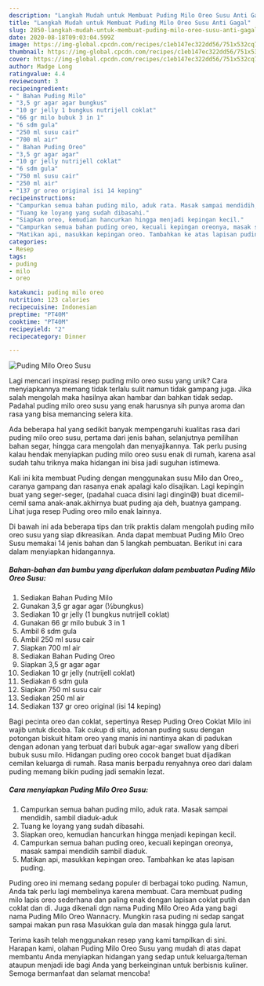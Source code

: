 ```yaml
---
description: "Langkah Mudah untuk Membuat Puding Milo Oreo Susu Anti Gagal"
title: "Langkah Mudah untuk Membuat Puding Milo Oreo Susu Anti Gagal"
slug: 2850-langkah-mudah-untuk-membuat-puding-milo-oreo-susu-anti-gagal
date: 2020-08-18T09:03:04.599Z
image: https://img-global.cpcdn.com/recipes/c1eb147ec322dd56/751x532cq70/puding-milo-oreo-susu-foto-resep-utama.jpg
thumbnail: https://img-global.cpcdn.com/recipes/c1eb147ec322dd56/751x532cq70/puding-milo-oreo-susu-foto-resep-utama.jpg
cover: https://img-global.cpcdn.com/recipes/c1eb147ec322dd56/751x532cq70/puding-milo-oreo-susu-foto-resep-utama.jpg
author: Madge Long
ratingvalue: 4.4
reviewcount: 3
recipeingredient:
- " Bahan Puding Milo"
- "3,5 gr agar agar bungkus"
- "10 gr jelly 1 bungkus nutrijell coklat"
- "66 gr milo bubuk 3 in 1"
- "6 sdm gula"
- "250 ml susu cair"
- "700 ml air"
- " Bahan Puding Oreo"
- "3,5 gr agar agar"
- "10 gr jelly nutrijell coklat"
- "6 sdm gula"
- "750 ml susu cair"
- "250 ml air"
- "137 gr oreo original isi 14 keping"
recipeinstructions:
- "Campurkan semua bahan puding milo, aduk rata. Masak sampai mendidih, sambil diaduk-aduk"
- "Tuang ke loyang yang sudah dibasahi."
- "Siapkan oreo, kemudian hancurkan hingga menjadi kepingan kecil."
- "Campurkan semua bahan puding oreo, kecuali kepingan oreonya, masak sampai mendidih sambil diaduk."
- "Matikan api, masukkan kepingan oreo. Tambahkan ke atas lapisan puding."
categories:
- Resep
tags:
- puding
- milo
- oreo

katakunci: puding milo oreo 
nutrition: 123 calories
recipecuisine: Indonesian
preptime: "PT40M"
cooktime: "PT40M"
recipeyield: "2"
recipecategory: Dinner

---
```



![Puding Milo Oreo Susu](https://img-global.cpcdn.com/recipes/c1eb147ec322dd56/751x532cq70/puding-milo-oreo-susu-foto-resep-utama.jpg)

Lagi mencari inspirasi resep puding milo oreo susu yang unik? Cara menyiapkannya memang tidak terlalu sulit namun tidak gampang juga. Jika salah mengolah maka hasilnya akan hambar dan bahkan tidak sedap. Padahal puding milo oreo susu yang enak harusnya sih punya aroma dan rasa yang bisa memancing selera kita.

Ada beberapa hal yang sedikit banyak mempengaruhi kualitas rasa dari puding milo oreo susu, pertama dari jenis bahan, selanjutnya pemilihan bahan segar, hingga cara mengolah dan menyajikannya. Tak perlu pusing kalau hendak menyiapkan puding milo oreo susu enak di rumah, karena asal sudah tahu triknya maka hidangan ini bisa jadi suguhan istimewa.

Kali ini kita membuat Puding dengan menggunakan susu Milo dan Oreo,, caranya gampang dan rasanya enak apalagi kalo disajikan. Lagi kepingin buat yang seger-seger, (padahal cuaca disini lagi dingin😅) buat dicemil-cemil sama anak-anak.akhirnya buat puding aja deh, buatnya gampang. Lihat juga resep Puding oreo milo enak lainnya.


Di bawah ini ada beberapa tips dan trik praktis dalam mengolah puding milo oreo susu yang siap dikreasikan. Anda dapat membuat Puding Milo Oreo Susu memakai 14 jenis bahan dan 5 langkah pembuatan. Berikut ini cara dalam menyiapkan hidangannya.

<!--inarticleads1-->

##### Bahan-bahan dan bumbu yang diperlukan dalam pembuatan Puding Milo Oreo Susu:

1. Sediakan  Bahan Puding Milo
1. Gunakan 3,5 gr agar agar (½bungkus)
1. Sediakan 10 gr jelly (1 bungkus nutrijell coklat)
1. Gunakan 66 gr milo bubuk 3 in 1
1. Ambil 6 sdm gula
1. Ambil 250 ml susu cair
1. Siapkan 700 ml air
1. Sediakan  Bahan Puding Oreo
1. Siapkan 3,5 gr agar agar
1. Sediakan 10 gr jelly (nutrijell coklat)
1. Sediakan 6 sdm gula
1. Siapkan 750 ml susu cair
1. Sediakan 250 ml air
1. Sediakan 137 gr oreo original (isi 14 keping)


Bagi pecinta oreo dan coklat, sepertinya Resep Puding Oreo Coklat Milo ini wajib untuk dicoba. Tak cukup di situ, adonan puding susu dengan potongan biskuit hitam oreo yang manis ini nantinya akan di padukan dengan adonan yang terbuat dari bubuk agar-agar swallow yang diberi bubuk susu milo. Hidangan puding oreo cocok banget buat dijadikan cemilan keluarga di rumah. Rasa manis berpadu renyahnya oreo dari dalam puding memang bikin puding jadi semakin lezat. 

<!--inarticleads2-->

##### Cara menyiapkan Puding Milo Oreo Susu:

1. Campurkan semua bahan puding milo, aduk rata. Masak sampai mendidih, sambil diaduk-aduk
1. Tuang ke loyang yang sudah dibasahi.
1. Siapkan oreo, kemudian hancurkan hingga menjadi kepingan kecil.
1. Campurkan semua bahan puding oreo, kecuali kepingan oreonya, masak sampai mendidih sambil diaduk.
1. Matikan api, masukkan kepingan oreo. Tambahkan ke atas lapisan puding.


Puding oreo ini memang sedang populer di berbagai toko puding. Namun, Anda tak perlu lagi membelinya karena membuat. Cara membuat puding milo lapis oreo sederhana dan paling enak dengan lapisan coklat putih dan coklat dan di. Juga dikenali dgn nama Puding Milo Oreo Ada yang bagi nama Puding Milo Oreo Wannacry. Mungkin rasa puding ni sedap sangat sampai makan pun rasa Masukkan gula dan masak hingga gula larut. 

Terima kasih telah menggunakan resep yang kami tampilkan di sini. Harapan kami, olahan Puding Milo Oreo Susu yang mudah di atas dapat membantu Anda menyiapkan hidangan yang sedap untuk keluarga/teman ataupun menjadi ide bagi Anda yang berkeinginan untuk berbisnis kuliner. Semoga bermanfaat dan selamat mencoba!
